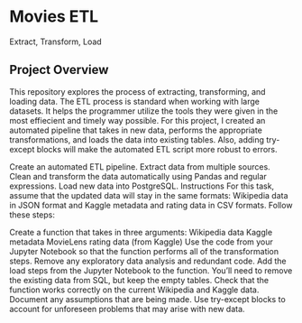 # Movies ETL
Extract, Transform, Load

## Project Overview
This repository explores the process of extracting, transforming, and loading data. The ETL process is standard when working with large datasets. It helps the programmer utilize the tools they were given in the most effiecient and timely way possible. For this project, I created an automated pipeline that takes in new data, performs the appropriate transformations, and loads the data into existing tables. Also, adding try-except blocks will make the automated ETL script more robust to errors.



Create an automated ETL pipeline.
Extract data from multiple sources.
Clean and transform the data automatically using Pandas and regular expressions.
Load new data into PostgreSQL.
Instructions
For this task, assume that the updated data will stay in the same formats: Wikipedia data in JSON format and Kaggle metadata and rating data in CSV formats. Follow these steps:

Create a function that takes in three arguments:
Wikipedia data
Kaggle metadata
MovieLens rating data (from Kaggle)
Use the code from your Jupyter Notebook so that the function performs all of the transformation steps. Remove any exploratory data analysis and redundant code.
Add the load steps from the Jupyter Notebook to the function. You’ll need to remove the existing data from SQL, but keep the empty tables.
Check that the function works correctly on the current Wikipedia and Kaggle data.
Document any assumptions that are being made. Use try-except blocks to account for unforeseen problems that may arise with new data.
